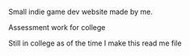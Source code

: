 Small indie game dev website made by me.

Assessment work for college

Still in college as of the time I make this read me file
